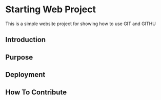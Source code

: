 # Starting Web Project
This is a simple website project for showing how to use GIT and GITHU


## Introduction

## Purpose

## Deployment


## How To Contribute

